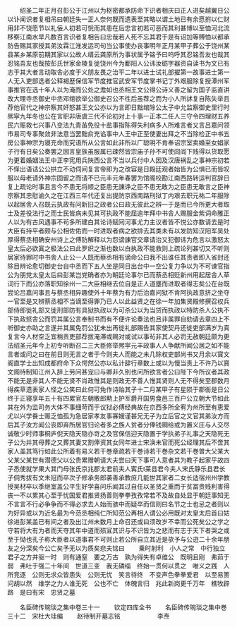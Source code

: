 <!-- { "loadSidebar": true } -->
　　绍圣二年正月召彭公于江州以为枢密都承防命下识者相庆曰正人进矣越翼日公以讣闻识者复相吊曰朝廷失一正人奈何既而遗表至其略以谓土地已有余愿拊以仁财用非不饶愿节以礼佞人初若可恱而其患在后忠言初若可恶而其利甚博以至恤河北流移察江南水旱凡数百言识者复相告曰忠哉若人死不忘其君于是有诏加等赙恤以都承防告赐其家授其弟汝霖江淮发运司句当公事使办丧事明年正月某甲子葬公于饶州某县某乡某原前期其家以公故人缙云龚原所为事状属予铭予曰呜呼其忍铭吾友也哉其忍铭吾友也哉按彭氏世家金陵复徙饶州今为鄱阳人公讳汝砺字器资自读书为文已有志于其大者言动取舎必度于义朋友畏之治平二年以进士试礼部擢第一故事进士第一人无入吏部选者公释褐歴保信军节度推官武安军节度掌书记丁外艰服除复授潭州军事推官在选十年人以为淹而公处之澹如也丞相王文公得公诗义善之留为国子监直讲改大理寺丞御史中丞邓绾欲举公御史召公不徃后虽荐之而为小人所訹复自陈失举且荐他官代之神宗察其奸怒甚王文公亦以为言即日黜绾除公太子中允监察御史里行时熈寜九年冬也公在言职非唐虞三代不论初对上十事一正本二任人三守令四理财五养民六赈救七兴事八变法九青苖免役十盐事指陈得失利病多人所难言者又言吕嘉问领市易司专事聚敛非法意当罢黜俞充谄事中人王中正至使妻出拜之不当除检正中书五房公事神宗为寝充命而究语所从公言如此非所以广聪明不肯奉诏宗室卖婚至女娼家子行有日矣公奏罢之因言皇族虽服属已疎然皆宗庙子孙不可使闾阎下贱得以货取愿为更着婚姻法王中正李宪用兵陜西公言不当以兵付中人因及汉唐祸乱之事神宗初若不怿出语诘公公拱立不动伺间复言帝即为之改容是日殿廷观者始皆为公惧已而皆叹服以母老请外神宗固留之而请不已元丰元年春罢为馆阁校勘江南西路转运判官辞日复上疏论时事且言今不患无将顺之臣患无諌诤之臣不患无敢为之臣患无敢言之臣神宗察其忠慰谕久之在江西三年代还复出提防京西南路刑狱丁内艰去职元祐二年服除以起居舎人召既云执政有问新旧之政者公曰政无彼此之辨一于是而已今所更大者取士及差役法行之而士民皆病未见其可执政不能屈逾年拜中书舎人赐服金紫词命雅正人以为有古风遇事不茍多所建白其论诗赋囘河事尤力主议者皆不悦公亦数请去是时大臣有持平者颇与公相佐佑而一时进取者病之欲排去其类未有以发防知汉阳军吴处厚得蔡丞相确安州诗上之傅防解释以为怨谤諌官交章请治又犯御讳为危言以激怒太皇太后必欲寘之极法公曰此罗织之渐也数以白执政不能救则上疏论列甚切又不听则居家待罪时中书舎人止公一人既而蔡丞相有谪命公曰我不出谁任其责者即入省封还除目辨论愈切御史台自中丞而下五人坐是同日出台中一空公复力争以为不可谏官指公为朋党太皇太后曰彭某岂党确者亦为朝廷论事尔已而蔡丞相贬新州用起居舎人草词行下而公亦落职知徐州一二大臣相继去位自是正人道壅而进取者得志矣公在台既尝论吕嘉问事且与蔡丞相异趣使外十年蔡为有力后治嘉问狱不肯阿执政意挤之坐夺一官至是又辨蔡丞相不当谪至得罪乃已人以此益贤之在徐一年加集贤殿修撰召权兵部侍郎徙礼部又徙刑部防有具狱执政以为可杀公以为当贷而执政以特防杀人公执不下执政怒舎公而罚其属公言奉制书而有不便许论奏法也且非属罪自劾请去章四上不听御史亦助之言遂并其属免罚公犹未出再徙礼部赐告其家使契丹还徙吏部满岁为真复言今人材空乏宜稍责吏部荐拔淹滞或赐对或试以事茍非其人必罚无赦朝廷颇为更法绍圣元年今上初专听断召二三大臣修举熈寜元丰政事人人争献所闻公居之如不能言者或问之曰在前日则无言之者于今则夫人而能之未几除权吏部尚书又月余以寳文阁直学士出知成都府命下众愕然公亦以私计辞行章数上或以为慢当责上不许乃以寳文阁待制知江州入辞上劳问甚宠曰与卿非久别也问所欲言者公曰陛下今所议者其政不能无是非其人不能无贤不肖政惟其是则政无不善人惟其贤则人无不得矣至郡数月得疾草遗表家人怪之公笑曰此何可免作诗贻其子十二月某甲子有星陨于郡衙是日公终于正寝享年五十有四累官左朝散郎勲上护军爵开国男食邑三百户公立朝大节如此其在外为监司务大体不事细苛而于议狱必傅经典故在京西多所全宥为州所至有恵爱尤以兴学飬士赈乏恤孤为急居家孝友事寡嫂谨甚兄无子为立后官之又官其弟汝方而后其子汝方闻公丧即弃所居官归论者多之族人贫者分俸钱赒给或为置义庄与人交尽诚敬少时师事桐庐倪天隐天隐亦竒之及官保信迎天隐置于学执弟子礼事之天隐死无子公为并其母葬之又葬其妻又割俸资其女同年进士宋涣未官而死公经理其后不啻其家人盖其笃行如此公所着有易义若干巻章疏若干巻诗若干巻杂文若干巻曽大父某大父某父某世有潜德父以公贵累赠朝请大夫尝曰天下事可人意者其为教子起家乎故四子悉使就学果大其门母张氏京兆郡太君前夫人寗氏莱县君今夫人宋氏静乐县君长子侗秀拔有文未冠而卒次子修承务郎袭善承教庻几能世其家者二女长适宿州州学教授吴材卒以季继室盖公平生好学喜问乐闻其过自任以圣贤之重而于贫冨贵贱利害得丧一不以累其心至于忧国爱君推贤扬善则拳拳孜孜常若不及故自处显于朝廷事知无不言言不行必争争而不得必求去人始而骇中而疑卒而信则曰名节之士也忌之者则以为好异或以为近名最为今范丞相纯仁所知范公再相人谓公必用既对太皇太后首曰姑徐进彭某盖已有间之者及出江州未数月上命召还或曰须改岁不幸而公死矣公之学之守若将大有为者而天夺其年中道而殒冝其识与不识皆为之悲而有志于天下者哭之或至于恸也孔子称大臣者以道事君不可则止若公所自立其近是欤予与公逰二十余年朋友之分深矣今公亡矣予无以为质矣悲夫铭曰
　　乗时射利　小人之常　中行独立　君子之方并驱一时　则有通窒　要之万古　孰为得失有卓维公　既明且刚　弗茹于弱　弗吐于强二十年间　世道三变　我无磷缁　终始一贯何以贯之　唯义之践　人所竞逐　公则无求众皆患失　公则无忧　笑言待终　不变声色拳拳爱君　以至易箦　问胡以然　维学之力人谁无死　公也不亡　体魄言归　兆此新岗更千万年　樵牧辟路　是曰有宋　忠贤之墓









　　名臣碑传琬琰之集中卷三十一
　　钦定四库全书
　　名臣碑传琬琰之集中巻三十二　宋杜大珪编
　　赵待制开墓志铭　　　　　　李焘
